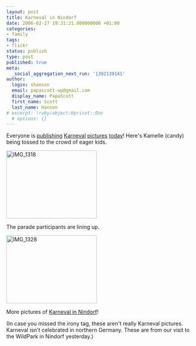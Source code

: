 ```yaml
---
layout: post
title: Karneval in Nindorf
date: 2006-02-27 19:31:21.000000000 +01:00
categories:
- family
tags:
- flickr
status: publish
type: post
published: true
meta:
  _social_aggregation_next_run: '1392139141'
author:
  login: shanson
  email: papascott-wp@gmail.com
  display_name: PapaScott
  first_name: Scott
  last_name: Hanson
# excerpt: !ruby/object:Hpricot::Doc
  # options: {}
---
```

<p>Everyone is <a href="http://www.olbertz.de/archives/000695.html">publishing</a> <a href="http://expat-odyssey.blogspot.com/2006/02/confessions-of-faschingsmuffel.html">Karneval</a> <a href="http://justcallmemausi.blogspot.com/2006/02/hannover-helau.html">pictures</a> <a href="http://lumma.de/eintrag.php?id=2549">today</a>! Here's Kamelle (candy) being tossed to the crowd of eager kids.</p>
<p><a href="http://www.flickr.com/photos/papascott/105342798/" title="Photo Sharing"><img src="http://static.flickr.com/34/105342798_1cd2d6019b_m.jpg" width="240" height="180" alt="IMG_1318" /></a></p>
<p>The parade participants are lining up.</p>
<p><a href="http://www.flickr.com/photos/papascott/105349145/" title="Photo Sharing"><img src="http://static.flickr.com/34/105349145_9c8f38b6c1_m.jpg" width="240" height="180" alt="IMG_1328" /></a></p>
<p>More pictures of <a href="http://flickr.com/photos/papascott/tags/nindorfkarneval/show/">Karneval in Nindorf</a>!</p>
<p>(In case you missed the irony tag, these aren't really Karneval pictures. Karneval isn't celebrated in northern Germany. These are from our visit to the WildPark in Nindorf yesterday.)</p>

